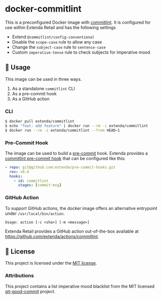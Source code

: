 # docker-commitlint

This is a preconfigured Docker image with [commitlint](https://commitlint.js.org).
It is configured for use within Extenda Retail and has the following settings

  * Extend `@commitlint/config-conventional`
  * Disable the `scope-case` rule to allow any case
  * Change the `subject-case` rule to `sentence-case`
  * Custom `imperative-tense` rule to check subjects for imperative mood

## :rocket: Usage

This image can be used in three ways.

  1. As a standalone `commitlint` CLI
  1. As a pre-commit hook
  2. As a GitHub action

### CLI

```bash
$ docker pull extenda/commitlint
$ echo "feat: add feature" | docker run --rm -i extenda/commitlint
$ docker run --rm -i extenda/commitlint --from HEAD~1
```

### Pre-Commit Hook

The image can be used to build a [pre-commit](https://pre-commit.com) hook. Extenda provides a [commitlint pre-commit hook](https://github.com/extenda/pre-commit-hooks) that can be configured like this:

```yaml
- repo: git@github.com:extenda/pre-commit-hooks.git
  rev: v0.4
  hooks:
    - id: commitlint
      stages: [commit-msg]
```

### GitHub Action

To support GitHub actions, the docker image offers an alternative entrypoint under `/usr/local/bin/action`.

```
Usage: action [-c <sha>] [-m <message>]
```

Extenda Retail provides a GitHub action out-of-the-box available
 at https://github.com/extenda/actions/commitlint.

## :page_with_curl: License

This project is licensed under the [MIT license](./LICENSE).

### Attributions

This project contains a list imperative mood blacklist from the MIT licensed [git-good-commit](https://github.com/tommarshall/git-good-commit) project.
